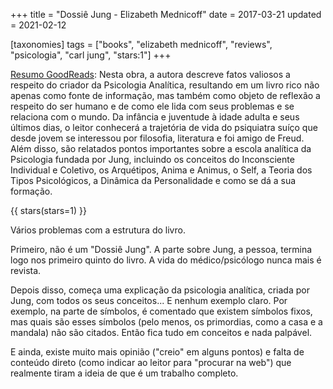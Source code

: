 +++
title = "Dossiê Jung - Elizabeth Mednicoff"
date = 2017-03-21
updated = 2021-02-12

[taxonomies]
tags = ["books", "elizabeth mednicoff", "reviews", "psicologia", "carl jung",
"stars:1"]
+++

[Resumo GoodReads](https://www.goodreads.com/book/show/23356314-dossi-jung):
Nesta obra, a autora descreve fatos valiosos a respeito do criador da
Psicologia Analítica, resultando em um livro rico não apenas como fonte de
informação, mas também como objeto de reflexão a respeito do ser humano e de
como ele lida com seus problemas e se relaciona com o mundo. Da infância e
juventude à idade adulta e seus últimos dias, o leitor conhecerá a trajetória
de vida do psiquiatra suíço que desde jovem se interessou por filosofia,
literatura e foi amigo de Freud. Além disso, são relatados pontos importantes
sobre a escola analítica da Psicologia fundada por Jung, incluindo os
conceitos do Inconsciente Individual e Coletivo, os Arquétipos, Anima e
Animus, o Self, a Teoria dos Tipos Psicológicos, a Dinâmica da Personalidade e
como se dá a sua formação.

<!-- more -->

{{ stars(stars=1) }}

Vários problemas com a estrutura do livro.

Primeiro, não é um "Dossiê Jung". A parte sobre Jung, a pessoa, termina logo
nos primeiro quinto do livro. A vida do médico/psicólogo nunca mais é revista.

Depois disso, começa uma explicação da psicologia analítica, criada por Jung,
com todos os seus conceitos... E nenhum exemplo claro. Por exemplo, na parte
de símbolos, é comentado que existem símbolos fixos, mas quais são esses
símbolos (pelo menos, os primordias, como a casa e a mandala) não são citados.
Então fica tudo em conceitos e nada palpável.

E ainda, existe muito mais opinião ("creio" em alguns pontos) e falta de
conteúdo direto (como indicar ao leitor para "procurar na web") que realmente
tiram a ideia de que é um trabalho completo.

<!-- 
vim:spelllang=pt:
-->
